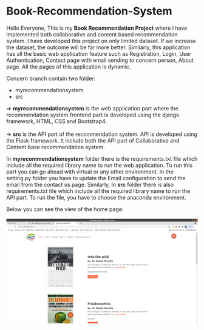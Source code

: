 # Book-Recommendation-System


Hello Everyone, This is my <strong>Book Recommendation Project</strong> where I have implemented both collaborative and content based recommendation system. I have developed this project on only limited dataset. If we increase the dataset, the outcome will be far more better. Similarly, this application has all the basic web application feature such as Registration, Login, User Authentication, Contact page with email sending to concern person, About page. All the pages of this application is dynamic. 

Concern branch contain two folder: 
   <ul>
  <li>
    myrecommendationsystem
  </li>
   <li>
    src
  </li>
  </ul>
   
  => <strong>myrecommendationsystem</strong> is the web application part where the recommendation system frontend part is developed using the django framework, HTML, CSS and Bootstrap4. <br><br>
  => <strong>src</strong> is the API part of the recommendation system. API is developed using the Flask framework. It include both the API part of Collaborative and Content base recommendation system. 
  
  
 In <strong>myrecommendationsystem</strong> folder there is the requirements.txt file which include all the required library name to run the web application. To run this part you can go ahead with virtual or any other environment. In the setting.py folder you have to update the Email configuration to send the email from the contact us page. Similarly, In <strong>src</strong> folder there is also requirements.txt file which include all the required library name to run the API part. To run the file, you have to choose the anaconda environment. 
 
 Below you can see the view of the home page: <br><br>
 ![home-page](home-page.png)
 
 
  
